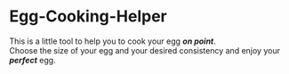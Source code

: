 # Egg-Cooking-Helper

This is a little tool to help you to cook your egg **_on point_**.  
Choose the size of your egg and your desired consistency and enjoy your **_perfect_** egg.
